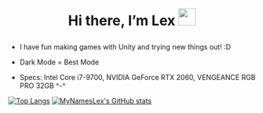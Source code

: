 # <p align="center"> Hi there, I’m Lex <img src="https://media.giphy.com/media/hvRJCLFzcasrR4ia7z/giphy.gif" width="35px"> </p>


- I have fun making games with Unity and trying new things out! :D

- Dark Mode = Best Mode

- Specs: Intel Core i7-9700, NVIDIA GeForce RTX 2060, VENGEANCE RGB PRO 32GB ^-^

[![Top Langs](https://github-readme-stats.vercel.app/api/top-langs/?username=MyNamesLex&layout=compact&theme=midnight-purple&hide=shaderlab,asp.net&langs_count=6)](https://github.com/anuraghazra/github-readme-stats)
[![MyNamesLex's GitHub stats](https://github-readme-stats.vercel.app/api?username=MyNamesLex&theme=midnight-purple)](https://github.com/anuraghazra/github-readme-stats)
